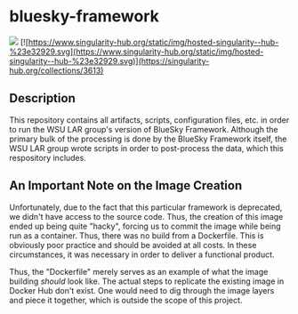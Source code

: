 # bluesky-framework

![](https://travis-ci.com/lar-airpact/bluesky-framework.svg?branch=staging)
[![https://www.singularity-hub.org/static/img/hosted-singularity--hub-%23e32929.svg](https://www.singularity-hub.org/static/img/hosted-singularity--hub-%23e32929.svg)](https://singularity-hub.org/collections/3613)

## Description
This repository contains all artifacts, scripts, configuration files, etc. in order to run the WSU LAR group's version of BlueSky Framework. Although the primary bulk of the processing is done by the BlueSky Framework itself, the WSU LAR group wrote scripts in order to post-process the data, which this respository includes.

## An Important Note on the Image Creation
Unfortunately, due to the fact that this particular framework is deprecated, we didn't have access to the source code. Thus, the creation of this image ended up being quite "hacky", forcing us to commit the image while being run as a container. Thus, there was no build from a Dockerfile. This is obviously poor practice and should be avoided at all costs. In these circumstances, it was necessary in order to deliver a functional product.

Thus, the "Dockerfile" merely serves as an example of what the image building *should* look like. The actual steps to replicate the existing image in Docker Hub don't exist. One would need to dig through the image layers and piece it together, which is outside the scope of this project.
